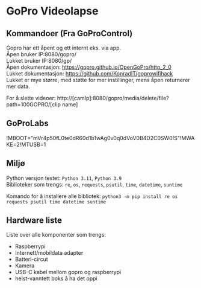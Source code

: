 # GoPro Videolapse

## Kommandoer (Fra GoProControl)

Gopro har ett åpent og ett internt eks. via app.  
Åpen bruker IP:8080/gopro/  
Lukket bruker IP:8080/gp/  
Åpen dokumentasjon: https://gopro.github.io/OpenGoPro/http_2_0  
Lukket dokumentasjon: https://github.com/KonradIT/goprowifihack  
Lukket er mye større, med støtte for mer instillinger, mens åpen returnerer mer data.  
  
For å slette videoer: http://\[camIp\]:8080/gopro/media/delete/file?path=100GOPRO/\[clip name\]

## GoProLabs

!MBOOT="mVr4p50fL0te0dR60d1b1wAg0v0q0dVoV0B4D2C0SW0!S"!MWAKE=2!MTUSB=1

## Miljø

Python versjon testet: `Python 3.11`, `Python 3.9`  
Biblioteker som trengs: `re`, `os`, `requests`, `psutil`, `time`, `datetime`, `suntime`  

Komando for å installere alle bibliotek: `python3 -m pip install re os requests psutil time datetime suntime`  

## Hardware liste

Liste over alle komponenter som trengs:

- Raspberrypi
- Internett/mobildata adapter
- Batteri-circut
- Kamera
- USB-C kabel mellom gopro og raspberrypi
- helst-vanntett boks å ha det oppi